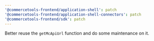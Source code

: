 ```yaml
---
'@commercetools-frontend/application-shell': patch
'@commercetools-frontend/application-shell-connectors': patch
'@commercetools-frontend/sdk': patch
---
```


Better reuse the `getMcApiUrl` function and do some maintenance on it.
